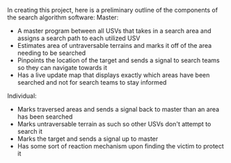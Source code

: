 In creating this project, here is a preliminary outline of the components of the search algorithm software:
Master:
- A master program between all USVs that takes in a search area and assigns a search path to each utilized USV
- Estimates area of untraversable terrains and marks it off of the area needing to be searched
- Pinpoints the location of the target and sends a signal to search teams so they can navigate towards it
- Has a live update map that displays exactly which areas have been searched and not for search teams to stay informed

Individual:
- Marks traversed areas and sends a signal back to master than an area has been searched
- Marks untraversable terrain as such so other USVs don't attempt to search it
- Marks the target and sends a signal up to master
- Has some sort of reaction mechanism upon finding the victim to protect it
